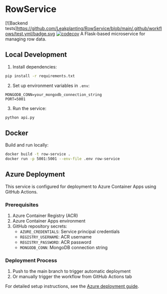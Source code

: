 # RowService
[![Backend tests]https://github.com/Leakplanting/RowService/blob/main/.github/workflows/test.yml/badge.svg
[![codecov](https://codecov.io/gh/Leakplanting/RowService/graph/badge.svg?token=RIO97WJHBP)](https://codecov.io/gh/Leakplanting/RowService)
A Flask-based microservice for managing row data.

## Local Development

1. Install dependencies:
```bash
pip install -r requirements.txt
```

2. Set up environment variables in `.env`:
```
MONGODB_CONN=your_mongodb_connection_string
PORT=5001
```

3. Run the service:
```bash
python api.py
```

## Docker

Build and run locally:
```bash
docker build -t row-service .
docker run -p 5001:5001 --env-file .env row-service
```

## Azure Deployment

This service is configured for deployment to Azure Container Apps using GitHub Actions.

### Prerequisites

1. Azure Container Registry (ACR)
2. Azure Container Apps environment
3. GitHub repository secrets:
   - `AZURE_CREDENTIALS`: Service principal credentials
   - `REGISTRY_USERNAME`: ACR username
   - `REGISTRY_PASSWORD`: ACR password
   - `MONGODB_CONN`: MongoDB connection string

### Deployment Process

1. Push to the main branch to trigger automatic deployment
2. Or manually trigger the workflow from GitHub Actions tab

For detailed setup instructions, see the [Azure deployment guide](docs/azure-deployment.md).
